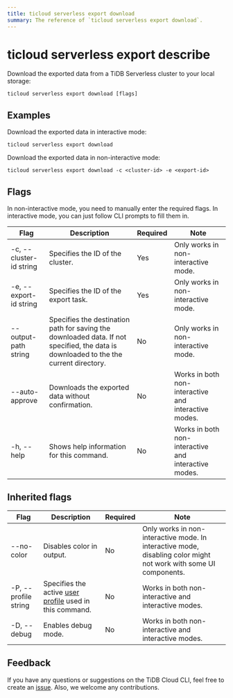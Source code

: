 ```yaml
---
title: ticloud serverless export download
summary: The reference of `ticloud serverless export download`.
---
```


# ticloud serverless export describe

Download the exported data from a TiDB Serverless cluster to your local storage:

```shell
ticloud serverless export download [flags]
```

## Examples

Download the exported data in interactive mode:

```shell
ticloud serverless export download
```

Download the exported data in non-interactive mode:

```shell
ticloud serverless export download -c <cluster-id> -e <export-id>
```

## Flags

In non-interactive mode, you need to manually enter the required flags. In interactive mode, you can just follow CLI prompts to fill them in.

| Flag                    | Description                                                                        | Required | Note                                                 |
|-------------------------|------------------------------------------------------------------------------------|----------|------------------------------------------------------|
| -c, --cluster-id string | Specifies the ID of the cluster.                                                       | Yes      | Only works in non-interactive mode.                  |
| -e, --export-id string  | Specifies the ID of the export task.                                                               | Yes      | Only works in non-interactive mode.                  |
| --output-path string    | Specifies the destination path for saving the downloaded data. If not specified, the data is downloaded to the the current directory. | No       | Only works in non-interactive mode.                  |
| --auto-approve          | Downloads the exported data without confirmation.                                                      | No       | Works in both non-interactive and interactive modes. |
| -h, --help              | Shows help information for this command.                                                  | No       | Works in both non-interactive and interactive modes. |

## Inherited flags

| Flag                 | Description                                                                                          | Required | Note                                                                                                             |
|----------------------|------------------------------------------------------------------------------------------------------|----------|------------------------------------------------------------------------------------------------------------------|
| --no-color           | Disables color in output.                                                                            | No       | Only works in non-interactive mode. In interactive mode, disabling color might not work with some UI components. |
| -P, --profile string | Specifies the active [user profile](/tidb-cloud/cli-reference.md#user-profile) used in this command. | No       | Works in both non-interactive and interactive modes.                                                             |
| -D, --debug          | Enables debug mode.                                                                                   | No       | Works in both non-interactive and interactive modes.                                                             |

## Feedback

If you have any questions or suggestions on the TiDB Cloud CLI, feel free to create an [issue](https://github.com/tidbcloud/tidbcloud-cli/issues/new/choose). Also, we welcome any contributions.
